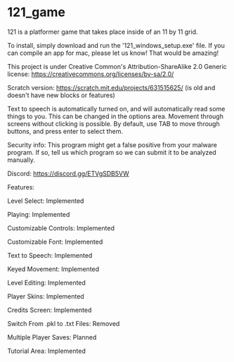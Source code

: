 # 121_game
121 is a platformer game that takes place inside of an 11 by 11 grid.

To install, simply download and run the '121_windows_setup.exe' file.  If you can compile an app for mac, please let us know!  That would be amazing!

This project is under Creative Common's Attribution-ShareAlike 2.0 Generic license: https://creativecommons.org/licenses/by-sa/2.0/

Scratch version: https://scratch.mit.edu/projects/631515625/ (is old and doesn't have new blocks or features)

Text to speech is automatically turned on, and will automatically read some things to you. This can be changed in the options area. Movement through screens without clicking is possible. By default, use TAB to move through buttons, and press enter to select them.

Security info: This program might get a false positive from your malware program.  If so, tell us which program so we can submit it to be analyzed manually.

Discord: https://discord.gg/ETVgSDB5VW

Features:

Level Select: Implemented

Playing: Implemented

Customizable Controls: Implemented

Customizable Font: Implemented

Text to Speech: Implemented

Keyed Movement: Implemented

Level Editing: Implemented

Player Skins: Implemented

Credits Screen: Implemented

Switch From .pkl to .txt Files: Removed

Multiple Player Saves: Planned

Tutorial Area: Implemented
